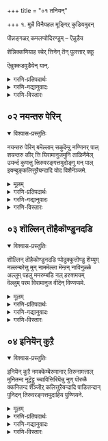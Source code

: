 +++
title = "०१ तनियन्"

+++
१. मुन्नै विनैयहल मूङ्गिऱ् कुडियमुदन्

पॊन्नङ्गऴऱ् कमलप्पोदिरण्डुम् – ऎन्नुडैय

शॆन्निक्कणियाह च्चेर् त्तिनेन् तॆन् पुलत्तार् क्कू

ऎन्नुक्कडवुडैयेन् यान्.


<details><summary>गरणि-प्रतिपदार्थः</summary>

मुन्नै = हिन्दिन, विनै = पापगळु, अहल = अगलि होगुवुदक्कॆन्दु, मूङ्गिल् कुडि अमुदन् = ’मूङ्गिल् कुडि’ कुलद तिरुवरङ्गत्तमुदन, पॊन् = चिन्नदन्थ, अम् = सुन्दरवाद, कऴल् = पादगळॆम्ब, कमलप्पोदु इरण्डुम् = कमलपुष्पगळु ऎरडन्नु, ऎन्नुडैय = नन्न, शॆन्निक्कू = तलॆगॆ, अणिआह = भूषणवागि, शेर् त्तिनेन् = तॊट्टिद्देनॆ, तॆन् पुलत्तार् क्कू = दक्षिणद किङ्कररिगॆ, ऎन्नुक्कू = एतक्कागि, कडवु उडैयेन् = प्राप्तनागुत्तेनॆ, यान् = नानु?
</details>

<details><summary>गरणि-गद्यानुवादः</summary>

हिन्दिन पापगळॆल्लवू तॊलगि होगुवुदक्कॆन्दु ’मूङिल् कुडि’ कुलद तिरुवरङ्गत्तमुदन चिन्नदन्थ सुन्दरवाद ऎरडु पादकमलगळन्नु नन्न तलॆगॆ भूषणवागि मुडिदिद्देनॆ. दक्षिणद किङ्कररिगॆ नानेतक्कॆ प्राप्तनागुत्तेनॆ?
</details>

<details><summary>गरणि-विस्तारः</summary>

’तिरुवरङ्गत्तमुदर्’ – इवर मॊदल हॆसरु ’पॆरिय कोयिल् ’नम्बि’ ऎम्बुदु. ऒन्दु फाल्गुन मासद हस्तानक्षत्रदल्लि इवरु ’मूङिल् कुडि’ ऎम्ब वंशदल्लि जनिसिदरु. अदॊन्दु उत्तम वर्गद वंश. तलॆतलान्तरदिन्द श्रीरङ्गद महामन्दिरदल्लिये इद्दुकॊण्डु पौरोहित्यवन्नु नडॆसुत्ता बन्द ई वंशदवरिगॆ ’पॆरिय कोयिल् नम्बि’ ऎन्दु हॆसरायितु. अदरन्तॆ, इवरिगू अदे हॆसरित्तु. चिक्कवयस्सिनल्ले इवरु सकलशास्त्रपारङ्गतरादरु. अल्लदॆ, तम्म कुलद कसुबाद पौरोहित्यवन्नू, पुराणपठनवन्नू नडॆसुत्ता बन्दरु. भगवद्रामानुजर आप्तशिष्यराद कूरत्ताळ्वाररु इवरन्नु तम्म आचार्यरल्लि शिष्यरागि सेरिसिदरु. इवर प्रतिभॆयन्नु कण्ड आचार्यरु कॊडबेकाद गुरुदक्षिणॆयन्नु तम्म मॆच्चुगॆय गुरुगळन्नु कुरितु नूर ऎण्टु पाशुरगळ अन्तादियॊन्दन्नु रचिसिदरु. आळ्वाररुगळन्नू, अवरु सुळिदाडि, सेवॆमाडि, पाशुरगळन्नु हाडिद दिव्यदेशगळन्नू, तम्म आचार्यर हिरिमॆयन्नू कुरितु अन्तादि विवरिसुत्तदॆ. बळिक, इवरु तम्मकृतियन्नु तम्म आचार्यर सम्मुखदल्लि पठिसिदरु. अदन्नु समग्रवागि केळि हर्षिसिद आचार्यरु अमृतप्रायवाद बरवणिगॆयन्नु कॊट्ट इवरिगॆ ’अमुदन्’ ऎन्दु वात्सल्यदिन्द करॆदरु. अन्दिनिन्द इवर हॆसरु ’तिरुवरङ्गत्तमुदन्’ ऎन्दु प्रसिद्धियायितु.

तनि हेळुत्तदॆ- तिरुवरङ्गत्तमुदन्र पादपद्मगळन्नु नन्न तलॆय मेलॆ, भूषणवागि, मुडिदिद्देनॆ. इदरिन्द नन्न पापकर्मगळॆल्लवू नाशवागुवुवु. इन्नु ननगॆ यमकिङ्करर भयवे इल्ल\! अवर कैगॆ नानेकॆ सिक्केनु?
</details>



## ०२ नयन्तरु पेरिन्
<details open><summary>विश्वास-प्रस्तुतिः</summary>

नयन्तरु पेरिन् बमॆल्लाम् सऴुदॆन्ऱु नण्णिनर् पाल्  
शयन्तरु कीर् त्ति यिरामानुजमुनि ताळिणैमेल्  
उयर्न्द कुणत्तु त्तिरुवरङ्गत्तमुदोङ्गु मन् पाल्  
इयम्बुङ्कलित्तुऱैयन्दादि योद विशैनॆञ्जमे.
</details>

<details><summary>मूलम्</summary>

नयन्तरु पेरिन् बमॆल्लाम् सऴुदॆन्ऱु नण्णिनर् पाल्  
शयन्तरु कीर् त्ति यिरामानुजमुनि ताळिणैमेल्  
उयर्न्द कुणत्तु त्तिरुवरङ्गत्तमुदोङ्गु मन् पाल्  
इयम्बुङ्कलित्तुऱैयन्दादि योद विशैनॆञ्जमे.
</details>

<details><summary>गरणि-प्रतिपदार्थः</summary>

नयम् = अग्गवाद \(अल्पवाद\) फलवन्नु, तरु = तरुव, पेर् इन्बम् ऎल्लाम् = अल्पप्रेम \(भक्ति\)यॆल्लवू, पऴुदु ऎन्ऱु = प्रयोजनविल्लद्दु \(व्यर्थ\) ऎन्दु, नण्णिनर् पाल् = \(नम्बि\) आश्रयिसिदवर विषयदल्लि, शयम् = जयवन्नु, तरु = तरुव, कीर् त्ति = कीर्तियन्नुळ्ळ, इरामानुजमुनि= श्रीरामनुजमुनिय, ताळ् इणै मेल् = श्रीरामानुजमुनिय, ताळ् इणै मेल् = ऎरडु पादगळ विषयदल्लि, उयर्न्द = श्रेष्ठवाद, कुणत्तु = गुणगळ, तिरुवरङ्गत्तु अमुदु = तिरुवरङ्गत्तमुदनार् \(श्रीरङ्गद अमृतसमानरु\), ओङ्गुम् अन्बाल् = उक्कि उक्कि हरियुत्तिरुव \(उन्नतवाद\) भक्तियिन्द, \(हॊरबिद्द\) इयम्बुम् = मातुगळाद, कलित्तुऱै अन्दादि = ’कलि, तुरै’ ऎम्ब कट्टुपाडिन अन्तादियन्नु, ओद = पठिसलु, इशै = सम्मतिसु, नॆञ्जमे = मनस्से.
</details>

<details><summary>गरणि-गद्यानुवादः</summary>

अग्गवाद फलवन्नु तरुव अल्पप्रेमवॆल्लवू व्यर्थवादद्दु ऎन्दु नम्बि, आश्रयिसिदवर विषयदल्लि जयवन्नुण्टुमाडुव कीर्तियन्नुळ्ळ श्रीरामानुजमुनिय ऎरडु पादगळ विषयदल्लि अत्युत्तमगुणगळुळ्ळ तिरुवरङ्गत्तमुदनातर अतिशयवाद भक्तियिन्द हॊरबिद्द ’कलितुरै’ ऎम्ब कट्टुपाडिन अन्तादियन्नु, मनस्से, पठिसलु सम्मतिसु.
</details>

<details><summary>गरणि-विस्तारः</summary>

’नयन्तरु पेरिन्बमॆल्लाम् पऴुदु” – तात्कालिवाद अल्पफलगळन्नु कॊडतक्कवु इन्द्रियगळु. अवुगळिन्द शाश्वतवाद सुखवॆम्बुदन्नु काणलारॆवु. इन्द्रियगळिगॆ आळागि, संसार बन्धनदल्लि सिक्किबिद्दु, पापगळन्नु माडुत्तले बरुवुदु मनुष्यन सामान्य स्वभाव, संसारबन्धनदिन्द बिडुगडॆ हॊन्दबेकु. अदिल्लदॆ, इन्द्रियगळ वशवागुव जीवन व्यर्थजीवनवॆन्दु तिळियुवुदु विवेक. अनुभव, सत्सङ्ग, सज्जनसेवॆ – इदन्नुण्टुमाडुत्तदॆ.

“कलि-तुऱै” – कन्नडद समवाद वृत्तगळ हागॆये, तमिळिन नाल्कुपादगळ वृत्तगळल्लि हलवु बगॆगळिवॆ. अवुगळ रचनॆगॆ कट्टुपाडुगळु इवॆ. “कलि-तुऱै” ऎम्बुदु अवुगळल्लि ऒन्दु विशिष्टरीतियदु.

“अन्तादि” – ऒन्दु पाशुरद कडॆय पदवन्नॊ, पददभागवन्नो अदर मुन्दिन पाशुरद मॊदल पदवागि \(भागवागि\) माडिकॊण्डु \(वृत्तवन्नु\) पाशुरवन्नु रचिसुत्ता होदरॆ अदु अन्तादि रचनॆयागुत्तदॆ.

तनि हेळुत्तदॆ- मनस्से, इन्द्रियगळु नीडुव अल्पफलवॆल्ल व्यर्थवॆन्दु तिळिदु, संसार बन्धनदिन्द बिडुगडॆ हॊन्दुव मार्गवन्नु तोरिसिद श्रीरामानुजर तिरुवडिगळन्नु आश्रयिसिद्द महागुणवन्तनाद तिरुवरङ्गत्तमुदर् अन्तादि पाशुरगळन्नु भक्तियिन्द ओदुवुदक्कॆ सम्मतिसु.
</details>



## ०३ शॊल्लिन् तॊहैकॊण्डुनदडि
<details open><summary>विश्वास-प्रस्तुतिः</summary>

शॊल्लिन् तॊहैकॊण्डुनदडि प्पोदुक्कूत्तॊण्डु शॆय्युम्  
नल्लन्बरेत्तु मुन् नाममॆल्ला मॆन्ऱन् नाविनुळ्ळे  
अल्लुम् पहलु ममरुम्बडि नल् हरुशमयम्  
वॆल्लुम् परम विरामानुज वीदॆन् विण्णप्पमे.
</details>

<details><summary>मूलम्</summary>

शॊल्लिन् तॊहैकॊण्डुनदडि प्पोदुक्कूत्तॊण्डु शॆय्युम्  
नल्लन्बरेत्तु मुन् नाममॆल्ला मॆन्ऱन् नाविनुळ्ळे  
अल्लुम् पहलु ममरुम्बडि नल् हरुशमयम्  
वॆल्लुम् परम विरामानुज वीदॆन् विण्णप्पमे.
</details>

<details><summary>गरणि-प्रतिपदार्थः</summary>

अडि प्पोदक्कू = निन्न पादपद्मगळिगॆ तॊण्डु शॆय्युम् = सेवॆ माडुव, नल् अन्बर् = उत्तम भक्तरु. एत्तुम् = स्तुतिसुव, उन् नामम् ऎल्लाम् = निन्न नामगळॆल्लवू, ऎन् तन् = नन्न, नाविनुळ्ळे = नालगॆयल्लि, अल्लुम् = रात्रियू, पहलुम् = हगलू, अमरुम् पडि = स्थिरवागिरुवन्तॆ \(नॆलॆ निल्लुवन्तॆ\), अऱुशमयम् = सिद्धवाद \(आरु\) मतगळन्नु, वॆल्लुम् = गॆल्लुव \(गॆद्दन्थ\), परम = श्रेष्ठने, इरामानुज = रामानुज, ईदु = इदे, ऎन् विण्णप्पमे = नन्न बिन्नह.
</details>

<details><summary>गरणि-गद्यानुवादः</summary>

तुम्ब मातुगळन्नु बळसिकॊण्डु, निन्न पादपद्मगळिगॆ सेवॆ नडॆसुव उत्तम भक्तरु स्तुतिसुव निन्न ऎल्ला नामगळू नन्न नालगॆयल्लि ऎडॆबिडदन्तॆ \(हगलू रात्रियु\) नॆलॆनिल्लुवन्तॆ, सिद्धवाद \(आरु\) मतगळन्नु गॆद्दन्थ श्रेष्ठने, रामानुज, इदे नन्न बिन्नह.
</details>

<details><summary>गरणि-विस्तारः</summary>

भगवद्रामानुजर हिरिमॆयेनॆम्बुदन्नु ई तनि हेळुत्तदॆ. अवर कालदल्लि प्रचारदल्लिद्द “शैव, वैष्णव, शाक्तेय, गाणापत्य, कापालि” ऎम्ब आरु मतगळन्नु खण्डिसि, विशिष्टाद्वैत मतवन्नु प्रतिपादिसिदवरु अवरु. अवरन्नु अनुसरिसिद भक्तरु अवर तिरुवडिगळन्नु नानारीतियल्लि हॊगळि हाडिदरु. हागू तिरुवडिगळ सेवॆयन्नू नडॆसिदरु.

तनि हेळुत्तदॆ- प्रचारदल्लिद्द आरु मतगळन्नु जयिसिद श्रेष्ठने, रामानुजने, निन्न सद्भक्तरु निन्नन्नु हॊगळि हाडिन निन्न ऎल्ला तिरुनामगळू नन्न नालगॆयल्लि ऎडॆबिडदन्तॆ निन्तिरुवन्तॆ अनुग्रहिसु. इदे नन्न बिन्नह.

ई बिन्नह रामानुज पन्थद प्रतिभक्तनिगू ऒप्पुत्तदॆ ऎनिसुत्तदॆ.

मेलॆ हेळिद मूरु तनिगळे ई नूट्रन्दादियल्लि हॆच्चु बळकॆयल्लिर तक्कवु. आदरॆ, मुन्दॆ हेळलिरुव इन्नॊन्दु तनियन्नू कॆलवु कडॆ बळसलागुत्तदॆ.
</details>



## ०४ इनियॆन् कुऱै
<details open><summary>विश्वास-प्रस्तुतिः</summary>

इनियॆन् कुऱै नमक्कॆम्बॆरुमानार् तिरुनामत्ताल्  
मुनितन्द नूट्रॆट्टु च्चावित्तिरियॆन्नु नुण् पॊरुळै  
क्कनितन्द शॆञ्जॊऱ् कलित्तुऱैयन्दादि पाडित्तन्दान्  
पुनिदन् तिरुवरङ्गत्तमुदाहिय पुण्णियने.
</details>

<details><summary>मूलम्</summary>

इनियॆन् कुऱै नमक्कॆम्बॆरुमानार् तिरुनामत्ताल्  
मुनितन्द नूट्रॆट्टु च्चावित्तिरियॆन्नु नुण् पॊरुळै  
क्कनितन्द शॆञ्जॊऱ् कलित्तुऱैयन्दादि पाडित्तन्दान्  
पुनिदन् तिरुवरङ्गत्तमुदाहिय पुण्णियने.
</details>

<details><summary>गरणि-प्रतिपदार्थः</summary>

इनि = इन्नु, ऎन् कुऱै = एनु कॊरतॆ \(एनु कडिमॆ\), नमक्कु = नमगॆ, ऎम्बॆरुमानार् = भगवद्रामानुजर, तिरुनामत्ताल् = पवित्रनामदिन्द, मुनि तन्द = विश्वमित्रमहर्शिकॊट्ट \(चतुर्मुक ब्रह्मकॊट्ट\), नूट्रॆट्टु = नूरऎण्टु, शावित्तिरिऎन्नुम् = सावित्रि ऎम्ब \(गायत्रि ऎम्ब\), नुण् पॊरुळै = अत्युत्तमवाद मन्त्रवन्नु, कनि तन्द = फल तरुव, शॆम्शॊल् = सुन्दरवाद मातुगळ, कलित्तुऱै अन्दादि = ’कलि-तुरै’ ऎम्ब कट्टुपाडिन अन्ताडियन्नु, पाडि तन्दान् = हादिकॊट्टवनु, पुनिदन् = पवित्रवाद \(पुनीतनाड\), तिरुवरङ्गत्तमुदु आहिय = श्रीरङ्गद अमृतवे आगिरुव \(तिरुवरङ्गत्त मुदु ऎम्ब\), पुण्णियने = पुण्यात्मने.
</details>

<details><summary>गरणि-गद्यानुवादः</summary>

इन्नु नमगॆ कॊरतॆयेनु? भगवद्रामानुजर पवित्रवाद नामदिन्द चतुर्मुखब्रह्मनु विश्वमित्रमुनिगॆ कॊट्ट नूर ऎण्टु ’सावित्रि’ \(गायत्रि\) ऎम्ब अत्युत्तमवाद मन्त्रवन्नु फलतरुव सुन्दरवाद मातुगळ ’कलितुरै’ कट्टुपाडिन अन्ताडियन्नु हादि करुणिसिदवनु पुनीतनाद तिरुवरङ्गत्तमुदु ऎम्ब पुण्यात्मनु.
</details>

<details><summary>गरणि-विस्तारः</summary>

सर्वेश्वरनाद भगवन्तनु आदियल्लि सृष्टिय सङ्कल्प माडिदनु. मत्तु चतुर्मुख ब्रह्मनन्नु पडॆदनु. अवनिगॆ ’सावित्रि’ \(गायत्रि\) ऎम्ब अतिश्रेष्ठवाद मन्त्रवन्नु उपदेशिसिदनु. अदर उपासना बलदिन्द चतुर्मुखनु ऎल्लवन्नू सृष्टिसलु साध्यवायितु. ई मन्त्रवन्ने चतुर्मुखन विश्वमित्रमहर्षिगॆ उपदेशिसिद्दु. अदर प्रभाववेनॆन्दु विश्वमित्रन कतॆयिन्द तिळिदुबरुत्तदॆ.

ईग, ’तिरुवरङ्गत्तमुदु’ ऎम्ब परमश्रेष्ठनाद पुण्यात्मनु भगवद्रामानुजर हॆसरॆम्ब ’सावित्रि’यन्नु नम्म उद्धारक्कॆन्दु नूर ऎण्टु कलि-तुरै कट्टुपाडिन तमिळु वृत्तगळ रूपदल्लि नमगॆ अनुग्रहिसिद्दानॆ.

“इरामानुजनूट्रन्दादि” यन्नु “प्रबन्ध गायत्रि” “प्रबन्ध सावित्रि” ऎन्दु भक्तियिन्द करॆयुवुदक्कॆ कारणवन्नु ई तनि विवरिसुत्तदॆ. इदरॆ बॆलॆ ऎष्टॆम्बुदन्नू ई रूपकद मूलक हेळलागुत्तदॆ.
</details>

